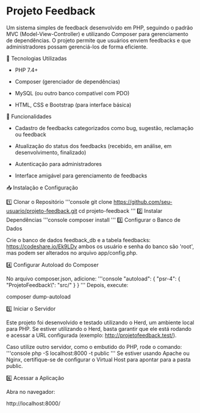 # Projeto Feedback

Um sistema simples de feedback desenvolvido em PHP, seguindo o padrão MVC (Model-View-Controller) e utilizando Composer para gerenciamento de dependências. O projeto permite que usuários enviem feedbacks e que administradores possam gerenciá-los de forma eficiente.

🚀 Tecnologias Utilizadas

- PHP 7.4+

- Composer (gerenciador de dependências)

- MySQL (ou outro banco compatível com PDO)

- HTML, CSS e Bootstrap (para interface básica)

📌 Funcionalidades

- Cadastro de feedbacks categorizados como bug, sugestão, reclamação ou feedback

- Atualização do status dos feedbacks (recebido, em análise, em desenvolvimento, finalizado)

- Autenticação para administradores

- Interface amigável para gerenciamento de feedbacks

📥 Instalação e Configuração

1️⃣ Clonar o Repositório
'''console
git clone https://github.com/seu-usuario/projeto-feedback.git
cd projeto-feedback
'''
2️⃣ Instalar Dependências
'''console
composer install
'''
3️⃣ Configurar o Banco de Dados

Crie o banco de dados feedback_db e a tabela feedbacks:
https://codeshare.io/Ek9LDv
ambos os usuário e senha do banco são 'root', mas podem ser alterados no arquivo app/config.php.

4️⃣ Configurar Autoload do Composer

No arquivo composer.json, adicione:
'''console
"autoload": {
    "psr-4": {
        "ProjetoFeedback\\": "src/"
    }
}
'''
Depois, execute:

composer dump-autoload

5️⃣ Iniciar o Servidor

Este projeto foi desenvolvido e testado utilizando o Herd, um ambiente local para PHP. Se estiver utilizando o Herd, basta garantir que ele está rodando e acessar a URL configurada (exemplo: http://projetofeedback.test/).

Caso utilize outro servidor, como o embutido do PHP, rode o comando:
'''console
php -S localhost:8000 -t public
'''
Se estiver usando Apache ou Nginx, certifique-se de configurar o Virtual Host para apontar para a pasta public.

6️⃣ Acessar a Aplicação

Abra no navegador:

http://localhost:8000/